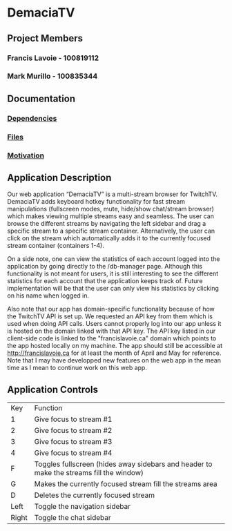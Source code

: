 # DemaciaTV 
## Project Members
### Francis Lavoie - 100819112
### Mark Murillo - 100835344

## Documentation
### [Dependencies](https://github.com/CarletonU-COMP2406-W2013/Demacia/blob/master/docs/Dependencies.md)
### [Files](https://github.com/CarletonU-COMP2406-W2013/Demacia/blob/master/docs/Files.md)
### [Motivation](https://github.com/CarletonU-COMP2406-W2013/Demacia/blob/master/docs/Motivation.md)

## Application Description
Our web application “DemaciaTV” is a multi-stream browser for TwitchTV. DemaciaTV adds keyboard hotkey functionality for fast stream manipulations (fullscreen modes, mute, hide/show chat/stream browser) which makes viewing multiple streams easy and seamless. The user can browse the different streams by navigating the left sidebar and drag a specific stream to a specific stream container. Alternatively, the user can click on the stream which automatically adds it to the currently focused stream container (containers 1-4).

On a side note, one can view the statistics of each account logged into the application by going directly to the /db-manager page. Although this functionality is not meant for users, it is still interesting to see the different statistics for each account that the application keeps track of. Future implementation will be that the user can only view his statistics by clicking on his name when logged in.

Also note that our app has domain-specific functionality because of how the TwitchTV API is set up. We requested an API key from them which is used when doing API calls. Users cannot properly log into our app unless it is hosted on the domain linked with that API key. The API key listed in our client-side code is linked to the "francislavoie.ca" domain which points to the app hosted locally on my machine. The app should still be accessible at http://francislavoie.ca for at least the month of April and May for reference. Note that I may have developped new features on the web app in the mean time as I mean to continue work on this web app.

## Application Controls
<table>
	<tr>
		<td>Key</td>
		<td>Function</td>
	</tr>
	<tr>
		<td>1</td>
		<td>Give focus to stream #1</td>
	</tr>
	<tr>
		<td>2</td>
		<td>Give focus to stream #2</td>
	</tr>
	<tr>
		<td>3</td>
		<td>Give focus to stream #3</td>
	</tr>
	<tr>
		<td>4</td>
		<td>Give focus to stream #4</td>
	</tr>
	<tr>
		<td>F</td>
		<td>Toggles fullscreen (hides away sidebars and header to make the streams fill the window)</td>
	</tr>
	<tr>
		<td>G</td>
		<td>Makes the currently focused stream fill the streams area</td>
	</tr>
	<tr>
		<td>D</td>
		<td>Deletes the currently focused stream</td>
	</tr>
	<tr>
		<td>Left</td>
		<td>Toggle the navigation sidebar</td>
	</tr>
	<tr>
		<td>Right</td>
		<td>Toggle the chat sidebar</td>
	</tr>
</table>

